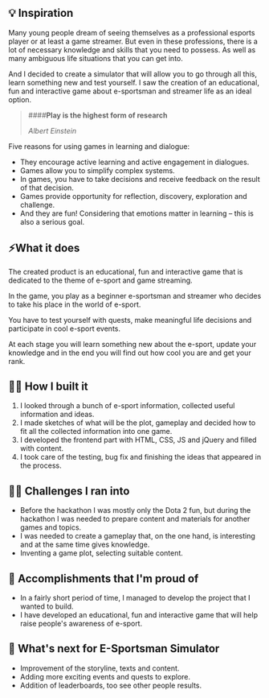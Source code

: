 ## 💡 Inspiration
Many young people dream of seeing themselves as a professional esports player or at least a game streamer. But even in these professions, there is a lot of necessary knowledge and skills that you need to possess. As well as many ambiguous life situations that you can get into.

And I decided to create a simulator that will allow you to go through all this, learn something new and test yourself. I saw the creation of an educational, fun and interactive game about e-sportsman and streamer life as an ideal option.

> ####**Play is the highest form of research**
> 
> <cite> Albert Einstein</cite>

Five reasons for using games in learning and dialogue:

- They encourage active learning and active engagement in dialogues.
- Games allow you to simplify complex systems. 
- In games, you have to take decisions and receive feedback on the result of that decision.
- Games provide opportunity for reflection, discovery, exploration and challenge.
- And they are fun! Considering that emotions matter in learning – this is also a serious goal.

## ⚡️What it does
The created product is an educational, fun and interactive game that is dedicated to the theme of e-sport and game streaming.

In the game, you play as a beginner e-sportsman and streamer who decides to take his place in the world of e-sport.

You have to test yourself with quests, make meaningful life decisions and participate in cool e-sport events.

At each stage you will learn something new about the e-sport, update your knowledge and in the end you will find out how cool you are and get your rank.

## 👨‍💻 How I built it
1. I looked through a bunch of e-sport information, collected useful information and ideas.
2. I made sketches of what will be the plot, gameplay and decided how to fit all the collected information into one game.
3. I developed the frontend part with HTML, CSS, JS and jQuery and filled with content.
4. I took care of the testing, bug fix and finishing the ideas that appeared in the process.

## 🦹‍♂️ Challenges I ran into
- Before the hackathon I was mostly only the Dota 2 fun, but during the hackathon I was needed to prepare content and materials for another games and topics.
- I was needed to create a gameplay that, on the one hand, is interesting and at the same time gives knowledge.
- Inventing a game plot, selecting suitable content.

## 💜 Accomplishments that I'm proud of
- In a fairly short period of time, I managed to develop the project that I wanted to build.
- I have developed an educational, fun and interactive game that will help raise people's awareness of e-sport.

## 🦄 What's next for E-Sportsman Simulator
- Improvement of the storyline, texts and content.
- Adding more exciting events and quests to explore.
- Addition of leaderboards, too see other people results.
